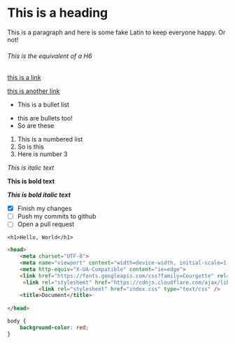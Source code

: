 # This is a heading

This is a paragraph and here is some fake Latin to keep everyone happy. Or not!

###### This is the equivalent of a H6

[this is a link](https://www.google.com)

<a href="https//www.google.com" target="_blank"> this is another link</a>

* This is a bullet list

+ this are bullets too!
+ So are these

1. This is a numbered list
1. So is this
1. Here is number 3

*This is italic text*

**This is bold text**

***This is bold italic text***

- [x] Finish my changes
-  [ ] Push my commits to github
-  [ ] Open a pull request

```
<h1>Hello, World</h1>
```

```HTML
<head>
    <meta charset="UTF-8">
    <meta name="viewport" content="width=device-width, initial-scale=1.0">
    <meta http-equiv="X-UA-Compatible" content="ie=edge">
    <link href="https://fonts.googleapis.com/css?family=Courgette" rel="stylesheet">
     <link rel="stylesheet" href="https://cdnjs.cloudflare.com/ajax/libs/hover.css/2.1.1/css/hover-min.css" type="text/css" />
          <link rel="stylesheet" href="index.css" type="text/css" />
    <title>Document</title>
 
</head>
```

```CSS
body {
    background-color: red;
}
```